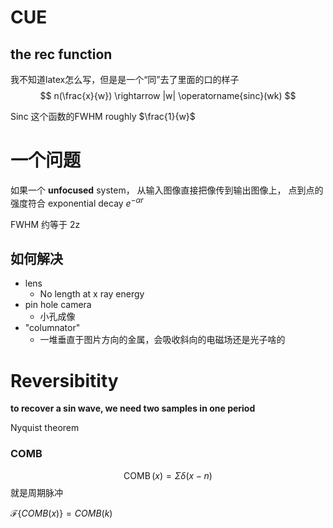 # CUE
## the rec function
我不知道latex怎么写，但是是一个“同”去了里面的口的样子
$$
n(\frac{x}{w}) \rightarrow |w| \operatorname{sinc}(wk)
$$

Sinc 这个函数的FWHM roughly $\frac{1}{w}$

# 一个问题
如果一个 **unfocused** system， 从输入图像直接把像传到输出图像上， 点到点的强度符合 exponential decay $e^{-\alpha r}$

FWHM 约等于 2z

## 如何解决
- lens
  - No length at x ray energy
- pin hole camera
  - 小孔成像
- "columnator"
  - 一堆垂直于图片方向的金属，会吸收斜向的电磁场还是光子啥的

# Reversibitity
**to recover a sin wave, we need two samples in one period**

Nyquist theorem

### COMB

$$
\operatorname{COMB}(x) = \Sigma\delta(x-n)
$$
就是周期脉冲

$\mathcal{F}\{COMB(x)\}=COMB(k)$


